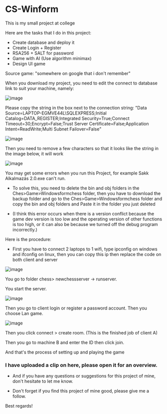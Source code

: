 # CS-Winform
This is my small project at college

Here are the tasks that I do in this project:
- Create database and deploy it
- Create Login + Register
- RSA256 + SALT for password
- Game with AI (Use algorithm minimax)
- Design UI game

Source game: "somewhere on google that i don't remember"

When you download my project, you need to edit the connect to database link to suit your machine, namely:

![image](https://github.com/Clapboiz/CS-Winform/assets/112185647/984bd11b-d545-4249-877a-bde2f6df5f64)

Please copy the string in the box next to the connection string: "Data Source=LAPTOP-EGMVE44L\SQLEXPRESS;Initial Catalog=DATA_REGISTER;Integrated Security=True;Connect Timeout=30;Encrypt=False;Trust Server Certificate=False;Application Intent=ReadWrite;Multi Subnet Failover=False"

![image](https://github.com/Clapboiz/CS-Winform/assets/112185647/369a0518-537c-4e50-812d-8350ba500217)

Then you need to remove a few characters so that it looks like the string in the image below, it will work

![image](https://github.com/Clapboiz/CS-Winform/assets/112185647/f815dde1-bf07-4328-bcea-f3014f6fb342)

You may get some errors when you run this Project, for example Sakk Alkalmazás 2.0.exe can't run.
 - To solve this, you need to delete the bin and obj folders in the Ches>Game>Windowsformchess folder, then you have to download the backup folder and go to the Ches>Game>Windowsformchess folder and copy the bin and obj folders and Paste it in the folder you just deleted
  * (I think this error occurs when there is a version conflict because the game dev version is too low and the operating version of other functions is too high, or it can also be because we turned off the debug program incorrectly.)
 
Here is the procedure:

- First you have to connect 2 laptops to 1 wifi, type ipconfig on windows and ifconfig on linux, then you can copy this ip then replace the code on both client and server

![image](https://github.com/Clapboiz/CS-Winform/assets/112185647/b52687b4-cc52-48e3-b8c1-1624b61a05eb)

You go to folder chess> newchessserver -> runserver.

You start the server.

![image](https://github.com/Clapboiz/CS-Winform/assets/112185647/2ef6113e-be2d-455d-95f5-72749551ef99)

Then you go to client login or register a password account. Then you choose Lan game.

![image](https://github.com/Clapboiz/CS-Winform/assets/112185647/01d817b2-5c95-48fc-a0ca-bb0542fb3f50)

Then you click connect > create room. (This is the finished job of client A)

Then you go to machine B and enter the ID then click join.

And that's the process of setting up and playing the game

### I have uploaded a clip on here, please open it for an overview.

- And if you have any questions or suggestions for this project of mine, don't hesitate to let me know.

- Don't forget if you find this project of mine good, please give me a follow.

Best regards!






